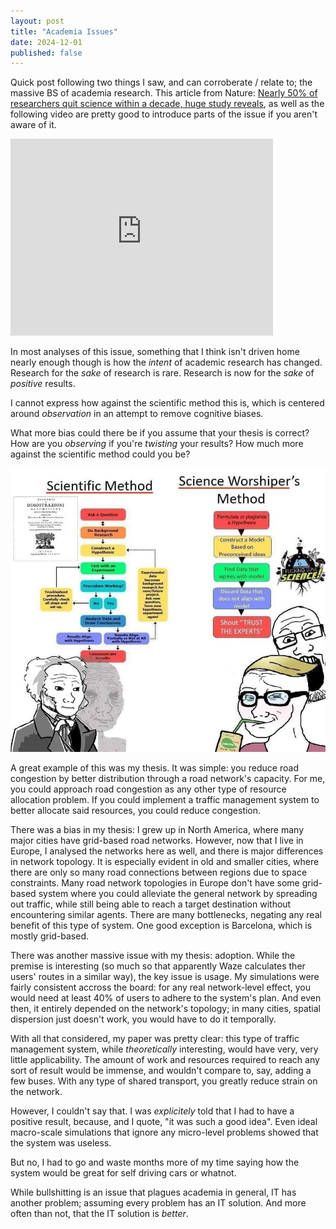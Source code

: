 ```yaml
---
layout: post
title: "Academia Issues"
date: 2024-12-01
published: false
---
```


Quick post following two things I saw, and can corroberate / relate to; the massive BS of academia research.
This article from Nature: [Nearly 50% of researchers quit science within a decade, huge study reveals](https://www.nature.com/articles/d41586-024-03222-7), as well as the following video are pretty good to introduce parts of the issue if you aren't aware of it.

<iframe width="420" height="315" src="https://www.youtube.com/embed/EpQobaBCSYk" frameborder="0" allowfullscreen></iframe>

In most analyses of this issue, something that I think isn't driven home nearly enough though is how the *intent* of academic research has changed.
Research for the *sake* of research is rare.
Research is now for the *sake* of *positive* results.

I cannot express how against the scientific method this is, which is centered around *observation* in an attempt to remove cognitive biases.

What more bias could there be if you assume that your thesis is correct?
How are you *observing* if you're *twisting* your results?
How much more against the scientific method could you be?

![](/assets/images/scientific_method.jpg)

A great example of this was my thesis.
It was simple: you reduce road congestion by better distribution through a road network's capacity.
For me, you could approach road congestion as any other type of resource allocation problem.
If you could implement a traffic management system to better allocate said resources, you could reduce congestion.

There was a bias in my thesis: I grew up in North America, where many major cities have grid-based road networks.
However, now that I live in Europe, I analysed the networks here as well, and there is major differences in network topology.
It is especially evident in old and smaller cities, where there are only so many road connections between regions due to space constraints.
Many road network topologies in Europe don't have some grid-based system where you could alleviate the general network by spreading out traffic, while still being able to reach a target destination without encountering similar agents.
There are many bottlenecks, negating any real benefit of this type of system.
One good exception is Barcelona, which is mostly grid-based.

There was another massive issue with my thesis: adoption.
While the premise is interesting (so much so that apparently Waze calculates ther users' routes in a similar way), the key issue is usage.
My simulations were fairly consistent accross the board:
for any real network-level effect, you would need at least 40% of users to adhere to the system's plan.
And even then, it entirely depended on the network's topology; in many cities, spatial dispersion just doesn't work, you would have to do it temporally.

With all that considered, my paper was pretty clear: this type of traffic management system, while *theoretically* interesting, would have very, very little applicability.
The amount of work and resources required to reach any sort of result would be immense, and wouldn't compare to, say, adding a few buses.
With any type of shared transport, you greatly reduce strain on the network.

However, I couldn't say that.
I was *explicitely* told that I had to have a positive result, because, and I quote, "it was such a good idea".
Even ideal macro-scale simulations that ignore any micro-level problems showed that the system was useless.

But no, I had to go and waste months more of my time saying how the system would be great for self driving cars or whatnot.

While bullshitting is an issue that plagues academia in general, IT has another problem; assuming every problem has an IT solution.
And more often than not, that the IT solution is *better*.

